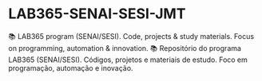 # LAB365-SENAI-SESI-JMT
📚 LAB365 program (SENAI/SESI). Code, projects &amp; study materials. Focus on programming, automation &amp; innovation.  📚 Repositório do programa LAB365 (SENAI/SESI). Códigos, projetos e materiais de estudo. Foco em programação, automação e inovação.
